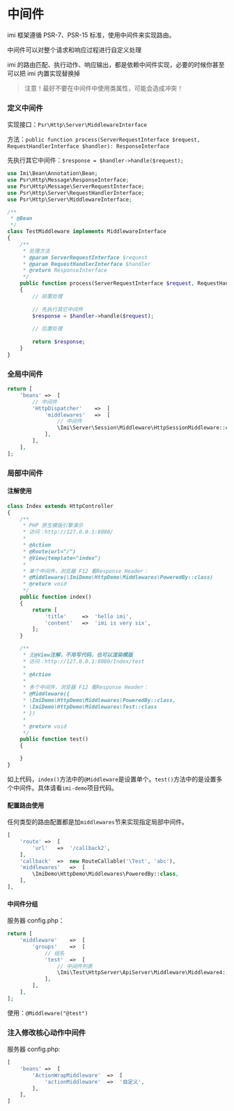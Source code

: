 # 中间件

imi 框架遵循 PSR-7、PSR-15 标准，使用中间件来实现路由。

中间件可以对整个请求和响应过程进行自定义处理

imi 的路由匹配、执行动作、响应输出，都是依赖中间件实现，必要的时候你甚至可以把 imi 内置实现替换掉

> 注意！最好不要在中间件中使用类属性，可能会造成冲突！

### 定义中间件

实现接口：`Psr\Http\Server\MiddlewareInterface`

方法：`public function process(ServerRequestInterface $request, RequestHandlerInterface $handler): ResponseInterface`

先执行其它中间件：`$response = $handler->handle($request);`


```php
use Imi\Bean\Annotation\Bean;
use Psr\Http\Message\ResponseInterface;
use Psr\Http\Message\ServerRequestInterface;
use Psr\Http\Server\RequestHandlerInterface;
use Psr\Http\Server\MiddlewareInterface;

/**
 * @Bean
 */
class TestMiddleware implements MiddlewareInterface
{
    /**
     * 处理方法
     * @param ServerRequestInterface $request
     * @param RequestHandlerInterface $handler
     * @return ResponseInterface
     */
    public function process(ServerRequestInterface $request, RequestHandlerInterface $handler): ResponseInterface
    {
        // 前置处理
        
        // 先执行其它中间件
        $response = $handler->handle($request);
        
        // 后置处理
        
        return $response;
    }
}
```

### 全局中间件

```php
return [
    'beans'	=>	[
        // 中间件
        'HttpDispatcher'	=>	[
            'middlewares'	=>	[
                // 中间件
                \Imi\Server\Session\Middleware\HttpSessionMiddleware::class,
            ],
        ],
    ],
];
```

### 局部中间件

#### 注解使用

```php
class Index extends HttpController
{
    /**
     * PHP 原生模版引擎演示
     * 访问：http://127.0.0.1:8080/
     * 
     * @Action
     * @Route(url="/")
     * @View(template="index")
     * 
     * 单个中间件，浏览器 F12 看Response Header：
     * @Middleware(\ImiDemo\HttpDemo\Middlewares\PoweredBy::class)
     * @return void
     */
    public function index()
    {
        return [
            'title'		=>	'hello imi',
            'content'	=>	'imi is very six',
        ];
    }

    /**
     * 无@View注解，不用写代码，也可以渲染模版
     * 访问：http://127.0.0.1:8080/Index/test
     * 
     * @Action
     * 
     * 多个中间件，浏览器 F12 看Response Header：
     * @Middleware({
     * \ImiDemo\HttpDemo\Middlewares\PoweredBy::class,
     * \ImiDemo\HttpDemo\Middlewares\Test::class
     * })
     * 
     * @return void
     */
    public function test()
    {

    }
}
```

如上代码，`index()`方法中的`@Middleware`是设置单个。`test()`方法中的是设置多个中间件。具体请看`imi-demo`项目代码。

#### 配置路由使用

任何类型的路由配置都是加`middlewares`节来实现指定局部中间件。

```php
[
    'route'	=>	[
        'url'	=>	'/callback2',
    ],
    'callback'	=>	new RouteCallable('\Test', 'abc'),
    'middlewares'	=>	[
        \ImiDemo\HttpDemo\Middlewares\PoweredBy::class,
    ],
],
```

#### 中间件分组

服务器 config.php：

```php
return [
    'middleware'    =>  [
        'groups'    =>  [
            // 组名
            'test'  =>  [
                // 中间件列表
                \Imi\Test\HttpServer\ApiServer\Middleware\Middleware4::class,
            ],
        ],
    ],
];
```

使用：`@Middleware("@test")`

### 注入修改核心动作中间件

服务器 config.php:

```php
[
    'beans' =>  [
        'ActionWrapMiddleware'  =>  [
            'actionMiddleware'  =>  '自定义',
        ],
    ],
]
```
